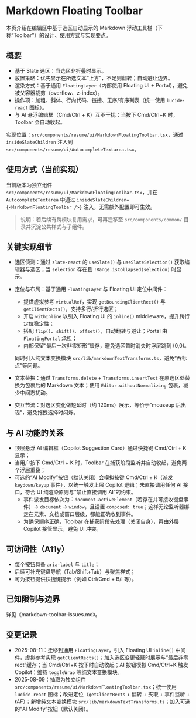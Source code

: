 # Markdown Floating Toolbar

本页介绍在编辑区中基于选区自动显示的 Markdown 浮动工具栏（下称“Toolbar”）的设计、使用方式与实现要点。

## 概要

- 基于 Slate 选区：当选区非折叠时显示。
- 放置策略：优先显示在所选文本“上方”，不足则翻转；自动避让边界。
- 渲染方式：基于通用 `FloatingLayer`（内部使用 Floating UI + Portal），避免被父容器裁剪（overflow、z-index）。
- 操作项：加粗、斜体、行内代码、链接、无序/有序列表（统一使用 `lucide-react` 图标）。
- 与 AI 悬浮编辑框（Cmd/Ctrl + K）互不干扰；当按下 Cmd/Ctrl+K 时，Toolbar 会自动收起。

实现位置：`src/components/resume/ui/MarkdownFloatingToolbar.tsx`，通过 `insideSlateChildren` 注入到 `src/components/resume/ui/AutocompleteTextarea.tsx`。

## 使用方式（当前实现）

当前版本为独立组件 `src/components/resume/ui/MarkdownFloatingToolbar.tsx`，并在 `AutocompleteTextarea` 中通过 `insideSlateChildren={<MarkdownFloatingToolbar />}` 注入，无需额外配置即可生效。

> 说明：若后续有跨模块复用需求，可再迁移至 `src/components/common/` 目录并沉淀公共样式与子组件。

## 关键实现细节

- 选区侦测：通过 `slate-react` 的 `useSlate()` 与 `useSlateSelection()` 获取编辑器与选区；当 `selection` 存在且 `!Range.isCollapsed(selection)` 时显示。
- 定位与布局：基于通用 `FloatingLayer` 与 Floating UI 定位中间件：
  - 提供虚拟参考 `virtualRef`，实现 `getBoundingClientRect()` 与 `getClientRects()`，支持多行/折行选区；
  - 开启 `withInline` 以引入 Floating UI 的 `inline()` middleware，提升跨行定位稳定性；
  - 搭配 `flip()`、`shift()`、`offset()`，自动翻转与避让；Portal 由 `FloatingPortal` 承担；
  - 内部保留“最后一次非零矩形”缓存，避免选区暂时消失时浮层跳到 (0,0)。
  
  同时引入纯文本变换模块 `src/lib/markdownTextTransforms.ts`，避免“吞标点”等问题。
- 文本替换：通过 `Transforms.delete` + `Transforms.insertText` 在原选区处替换为包裹后的 Markdown 文本；使用 `Editor.withoutNormalizing` 包裹，减少中间态扰动。
- 交互节流：对选区变化做短延时（约 120ms）展示，等价于“mouseup 后出现”，避免拖拽选择时闪烁。

## 与 AI 功能的关系

- 顶层悬浮 AI 编辑框（Copilot Suggestion Card）通过快捷键 Cmd/Ctrl + K 显示；
- 当用户按下 Cmd/Ctrl + K 时，Toolbar 在捕获阶段监听并自动收起，避免两个浮层重叠；
- 可选的“AI Modify”按钮（默认关闭）会模拟按键 Cmd/Ctrl + K（派发 `keydown/keyup` 事件），以统一触发上层 Copilot 逻辑；未直接调用任何 AI 接口，符合 UI 纯渲染原则与“禁止直接调用 AI”的约束。
  - 事件派发目标依次为：`document.activeElement`（若存在并可接收键盘事件）→ `document` → `window`，且设置 `composed: true`；这样无论监听器绑定在元素、文档或窗口层级，都能正确收到事件。
  - 为确保顺序正确，Toolbar 在捕获阶段先处理（关闭自身），再由外层 Copilot 接管显示，避免 UI 冲突。

## 可访问性（A11y）

- 每个按钮具备 `aria-label` 与 `title`；
- 后续可补充键盘导航（Tab/Shift+Tab）与聚焦样式；
- 可为按钮提供快捷键提示（例如 Ctrl/Cmd + B/I 等）。

## 已知限制与边界

详见《markdown-toolbar-issues.md》。

## 变更记录

- 2025-08-11：迁移到通用 `FloatingLayer`，引入 Floating UI `inline()` 中间件，虚拟参考实现 `getClientRects()`；加入选区变更轻延时展示与“最后非零 rect”缓存；当 Cmd/Ctrl+K 按下时自动收起；AI 按钮模拟 Cmd/Ctrl+K 触发 Copilot；维持 `toggleWrap` 等纯文本变换模块。
- 2025-08-09：抽取为独立组件 `src/components/resume/ui/MarkdownFloatingToolbar.tsx`；统一使用 `lucide-react` 图标；改进定位（`getClientRects` + 翻转 + 夹取 + 事件监听 + rAF）；新增纯文本变换模块 `src/lib/markdownTextTransforms.ts`；加入可选的“AI Modify”按钮（默认关闭）。
